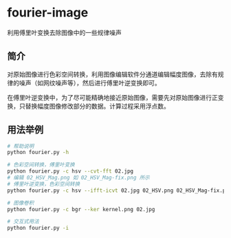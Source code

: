 # fourier-image
利用傅里叶变换去除图像中的一些规律噪声

## 简介

对原始图像进行色彩空间转换，利用图像编辑软件分通道编辑幅度图像，去除有规律的噪声（如网纹噪声等），然后进行傅里叶逆变换即可。

在傅里叶逆变换中，为了尽可能精确地接近原始图像，需要先对原始图像进行正变换，只替换幅度图像修改部分的数据。计算过程采用浮点数。

## 用法举例

```bash
# 帮助说明
python fourier.py -h

# 色彩空间转换，傅里叶变换
python fourier.py -c hsv --cvt-fft 02.jpg
# 编辑 02_HSV_Mag.png 如 02_HSV_Mag-fix.png 所示
# 傅里叶逆变换，色彩空间转换
python fourier.py -c hsv --ifft-icvt 02.jpg 02_HSV.png 02_HSV_Mag-fix.png

# 图像卷积
python fourier.py -c bgr --ker kernel.png 02.jpg

# 交互式用法
python fourier.py -i
```

